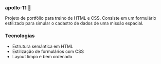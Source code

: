 ### apollo-11 🚀
Projeto de portfólio para treino de HTML e CSS.  Consiste em um formulário estilizado para simular o cadastro de dados de uma missão espacial.
### Tecnologias
- Estrutura semântica em HTML
- Estilização de formulários com CSS
- Layout limpo e bem ordenado
